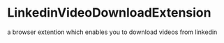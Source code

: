 # LinkedinVideoDownloadExtension

a browser extention which enables you to download videos from linkedin
